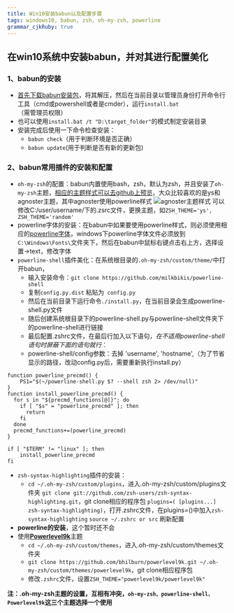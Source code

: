 ```yaml
---
title: Win10安装babun以及配置步骤
tags: windows10, babun, zsh, oh-my-zsh, powerline
grammar_cjkRuby: true
---
```



## 在win10系统中安装babun，并对其进行配置美化
### 1、babun的安装
* [首先下载babun安装包][1]，将其解压，然后在当前目录以管理员身份打开命令行工具（cmd或powershell或者是cmder），运行```install.bat```（需管理员权限）
* 也可以使用```install.bat /t "D:\target_folder"```的模式制定安装目录
* 安装完成后使用一下命令检查安装：
  * ```babun check```（用于判断环境是否正确）
  * ```babun update```(用于判断是否有新的更新包)
### 2、babun常用插件的安装和配置
* ```oh-my-zsh```的配置：babun内置使用bash，zsh，默认为zsh，并且安装了```oh-my-zsh```主题，[相应的主题样式可以去github上预览][2]，大众比较喜欢的是ys和agnoster主题，其中agnoster使用powerline样式
![agnoster主题样式][3]
可以修改C:/user/username/下的.zsrc文件，更换主题，如```ZSH_THEME='ys',
ZSH_THEME='random'```
* powerline字体的安装：在babun中如果要使用powerline样式，则必须使用相应的[powerline字体][4]，windows下powerline字体文件必须放到```C:\Windows\Fonts\```文件夹下，然后在babun中鼠标右键点击右上方，选择设置->text，修改字体
* ```powerline-shell```插件美化：在系统根目录的```.oh-my-zsh/custom/theme/```中打开babun，
	* 输入安装命令：```git clone https://github.com/milkbikis/powerline-shell```
	* 复制```config.py.dist``` 粘贴为``` config.py```
	* 然后在当前目录下运行命令```./install.py```，在当前目录会生成powerline-shell.py文件
	* 随后创建系统根目录下的powerline-shell.py与powerline-shell文件夹下的powerline-shell进行链接
	* 最后配置.zshrc文件，在最后行加入以下语句，_在不适用powerline-shell语句时屏蔽下面的语句就行_：
	* powerline-shell/config参数：去掉 'username', 'hostname',（为了节省显示的路径，改动config.py后，需要重新执行install.py）
```bash?linenums
function powerline_precmd() {
    PS1="$(~/powerline-shell.py $? --shell zsh 2> /dev/null)"
}
function install_powerline_precmd() {
  for s in "${precmd_functions[@]}"; do
    if [ "$s" = "powerline_precmd" ]; then
      return
    fi
  done
  precmd_functions+=(powerline_precmd)
}

if [ "$TERM" != "linux" ]; then
    install_powerline_precmd
fi
```
* ```zsh-syntax-highlighting```插件的安装：
	* ```cd ~/.oh-my-zsh/custom/plugins```，进入.oh-my-zsh/custom/plugins文件夹
	```git clone git://github.com/zsh-users/zsh-syntax-highlighting.git```，git clone相应的程序包
```plugins=( [plugins...] zsh-syntax-highlighting)```，打开.zshrc文件，在plugins=()中加入```zsh-syntax-highlighting```
```source ~/.zshrc or src``` 刷新配置
* **powerline的安装**，这个暂时还不会
* 使用[**Powerlevel9k**][5]主题
	* ```cd ~/.oh-my-zsh/custom/themes```，进入.oh-my-zsh/custom/themes文件夹
	* ```git clone https://github.com/bhilburn/powerlevel9k.git ~/.oh-my-zsh/custom/themes/powerlevel9k```，git clone相应程序包
	* 修改```.zshrc```文件，设置```ZSH_THEME="powerlevel9k/powerlevel9k"```


**注：.oh-my-zsh主题的设置，互相有冲突，```oh-my-zsh、powerline-shell、Powerlevel9k```这三个主题选择一个使用**

  [1]: http://babun.github.io/
  [2]: https://github.com/robbyrussell/oh-my-zsh
  [3]: ./images/1494909340817.jpg
  [4]: https://github.com/powerline/fonts
  [5]: https://github.com/bhilburn/powerlevel9k
